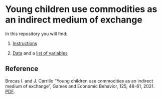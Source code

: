 # Young children use commodities as an indirect medium of exchange

In this repository you will find: 

1. [Instructions](https://raw.githubusercontent.com/labelinstitute/dev_DM/main/Market/Instructions_Market.pdf) 

2. [Data](https://github.com/labelinstitute/dev_DM/tree/main/Market/Data.xslx) and a [list of variables](https://raw.githubusercontent.com/labelinstitute/dev_DM/main/Market/Variables_Market.pdf)


## Reference
Brocas I. and J. Carrillo “Young children use commodities as an indirect medium of exchange”, Games and Economic Behavior, 125, 48-61, 2021. [PDF](http://isabellebrocas.org/Research/trade.pdf).
